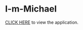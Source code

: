 # I-m-Michael

<a href=https://michaelsatumba.github.io/I-m-Michael/>CLICK HERE</a> to view the application.
